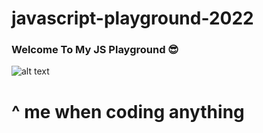 # javascript-playground-2022

### Welcome To My JS Playground 😎  

![alt text](https://media3.giphy.com/media/yxJY6QwwaNFJuZmVJ4/200w.gif?cid=82a1493bh87met9ogz9yqxxs7682u56dxaib3jgipig5coi0&rid=200w.gif&ct=g)

# ^ me when coding anything 